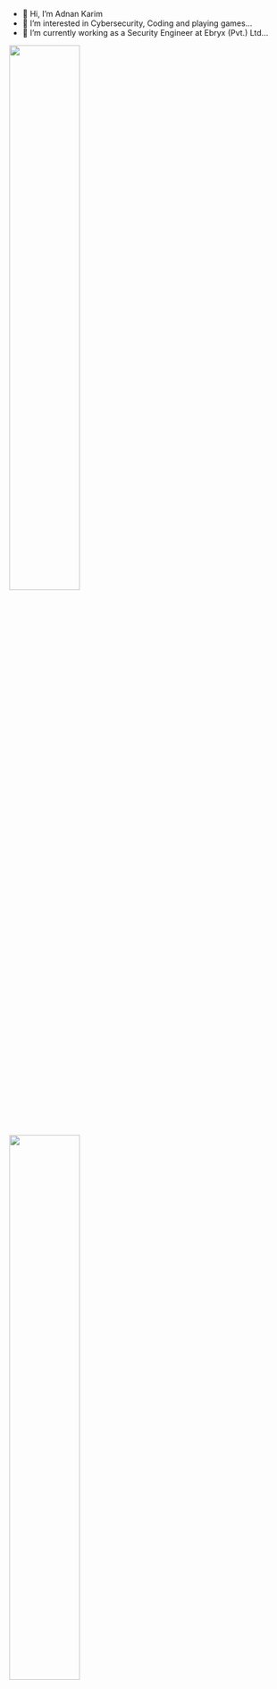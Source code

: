 
- 👋 Hi, I’m Adnan Karim
- 👀 I’m interested in Cybersecurity, Coding and playing games...
- 🌱 I’m currently working as a Security Engineer at Ebryx (Pvt.) Ltd...


<image src="https://github-readme-stats.vercel.app/api?username=jujuo0o&show_icons=true&theme=tokyonight" width="50%"></image>
<image src="https://github-readme-stats.vercel.app/api/top-langs/?username=jujuo0o&layout=compact&theme=tokyonight" width="50%"></image>

<!---
jujuo0o/jujuo0o is a ✨ special ✨ repository because its `README.md` (this file) appears on your GitHub profile.
You can click the Preview link to take a look at your changes.
--->
